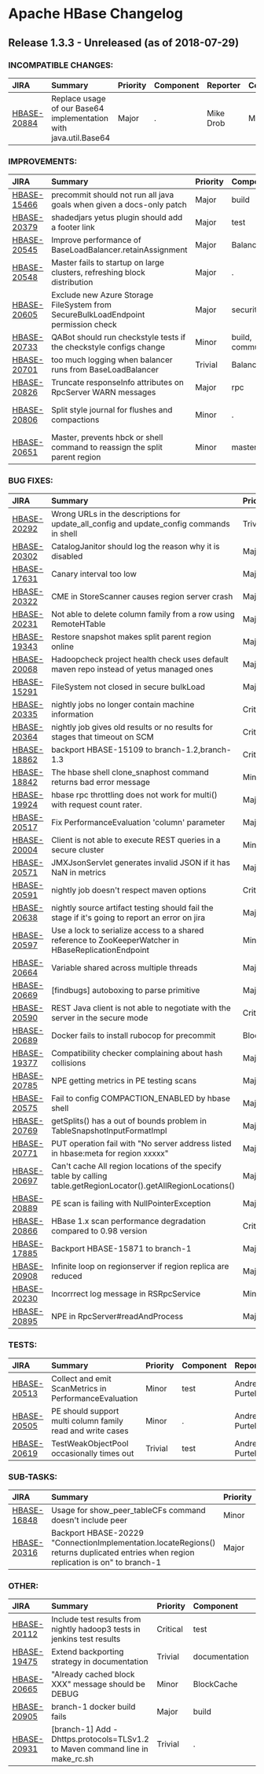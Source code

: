 
<!---
# Licensed to the Apache Software Foundation (ASF) under one
# or more contributor license agreements.  See the NOTICE file
# distributed with this work for additional information
# regarding copyright ownership.  The ASF licenses this file
# to you under the Apache License, Version 2.0 (the
# "License"); you may not use this file except in compliance
# with the License.  You may obtain a copy of the License at
#
#     http://www.apache.org/licenses/LICENSE-2.0
#
# Unless required by applicable law or agreed to in writing, software
# distributed under the License is distributed on an "AS IS" BASIS,
# WITHOUT WARRANTIES OR CONDITIONS OF ANY KIND, either express or implied.
# See the License for the specific language governing permissions and
# limitations under the License.
-->
# Apache HBase Changelog

## Release 1.3.3 - Unreleased (as of 2018-07-29)

### INCOMPATIBLE CHANGES:

| JIRA | Summary | Priority | Component | Reporter | Contributor |
|:---- |:---- | :--- |:---- |:---- |:---- |
| [HBASE-20884](https://issues.apache.org/jira/browse/HBASE-20884) | Replace usage of our Base64 implementation with java.util.Base64 |  Major | . | Mike Drob | Mike Drob |


### IMPROVEMENTS:

| JIRA | Summary | Priority | Component | Reporter | Contributor |
|:---- |:---- | :--- |:---- |:---- |:---- |
| [HBASE-15466](https://issues.apache.org/jira/browse/HBASE-15466) | precommit should not run all java goals when given a docs-only patch |  Major | build | Sean Busbey | Sean Busbey |
| [HBASE-20379](https://issues.apache.org/jira/browse/HBASE-20379) | shadedjars yetus plugin should add a footer link |  Major | test | Sean Busbey | Sean Busbey |
| [HBASE-20545](https://issues.apache.org/jira/browse/HBASE-20545) | Improve performance of BaseLoadBalancer.retainAssignment |  Major | Balancer | Thiruvel Thirumoolan | Thiruvel Thirumoolan |
| [HBASE-20548](https://issues.apache.org/jira/browse/HBASE-20548) | Master fails to startup on large clusters, refreshing block distribution |  Major | . | Thiruvel Thirumoolan | Thiruvel Thirumoolan |
| [HBASE-20605](https://issues.apache.org/jira/browse/HBASE-20605) | Exclude new Azure Storage FileSystem from SecureBulkLoadEndpoint permission check |  Major | security | Josh Elser | Josh Elser |
| [HBASE-20733](https://issues.apache.org/jira/browse/HBASE-20733) | QABot should run checkstyle tests if the checkstyle configs change |  Minor | build, community | Sean Busbey | Sean Busbey |
| [HBASE-20701](https://issues.apache.org/jira/browse/HBASE-20701) | too much logging when balancer runs from BaseLoadBalancer |  Trivial | Balancer | Monani Mihir | Monani Mihir |
| [HBASE-20826](https://issues.apache.org/jira/browse/HBASE-20826) | Truncate responseInfo attributes on RpcServer WARN messages |  Major | rpc | Sergey Soldatov | Josh Elser |
| [HBASE-20806](https://issues.apache.org/jira/browse/HBASE-20806) | Split style journal for flushes and compactions |  Minor | . | Abhishek Singh Chouhan | Abhishek Singh Chouhan |
| [HBASE-20651](https://issues.apache.org/jira/browse/HBASE-20651) | Master, prevents hbck or shell command to reassign the split parent region |  Minor | master | huaxiang sun | huaxiang sun |


### BUG FIXES:

| JIRA | Summary | Priority | Component | Reporter | Contributor |
|:---- |:---- | :--- |:---- |:---- |:---- |
| [HBASE-20292](https://issues.apache.org/jira/browse/HBASE-20292) | Wrong URLs in the descriptions for update\_all\_config and update\_config commands in shell |  Trivial | shell | Toshihiro Suzuki | Toshihiro Suzuki |
| [HBASE-20302](https://issues.apache.org/jira/browse/HBASE-20302) | CatalogJanitor should log the reason why it is disabled |  Major | . | Vishal Khandelwal | Vishal Khandelwal |
| [HBASE-17631](https://issues.apache.org/jira/browse/HBASE-17631) | Canary interval too low |  Major | canary | Lars George | Jan Hentschel |
| [HBASE-20322](https://issues.apache.org/jira/browse/HBASE-20322) | CME in StoreScanner causes region server crash |  Major | . | Thiruvel Thirumoolan | Thiruvel Thirumoolan |
| [HBASE-20231](https://issues.apache.org/jira/browse/HBASE-20231) | Not able to delete column family from a row using RemoteHTable |  Major | REST | Pankaj Kumar | Pankaj Kumar |
| [HBASE-19343](https://issues.apache.org/jira/browse/HBASE-19343) | Restore snapshot makes split parent region online |  Major | snapshots | Pankaj Kumar | Pankaj Kumar |
| [HBASE-20068](https://issues.apache.org/jira/browse/HBASE-20068) | Hadoopcheck project health check uses default maven repo instead of yetus managed ones |  Major | community, test | Sean Busbey | Sean Busbey |
| [HBASE-15291](https://issues.apache.org/jira/browse/HBASE-15291) | FileSystem not closed in secure bulkLoad |  Major | . | Yong Zhang | Ashish Singhi |
| [HBASE-20335](https://issues.apache.org/jira/browse/HBASE-20335) | nightly jobs no longer contain machine information |  Critical | test | Sean Busbey | Sean Busbey |
| [HBASE-20364](https://issues.apache.org/jira/browse/HBASE-20364) | nightly job gives old results or no results for stages that timeout on SCM |  Critical | test | Sean Busbey | Sean Busbey |
| [HBASE-18862](https://issues.apache.org/jira/browse/HBASE-18862) | backport HBASE-15109 to branch-1.2,branch-1.3 |  Critical | regionserver | Yechao Chen | Yechao Chen |
| [HBASE-18842](https://issues.apache.org/jira/browse/HBASE-18842) | The hbase shell clone\_snaphost command returns bad error message |  Minor | shell | Thoralf Gutierrez | Thoralf Gutierrez |
| [HBASE-19924](https://issues.apache.org/jira/browse/HBASE-19924) | hbase rpc throttling does not work for multi() with request count rater. |  Major | rpc | huaxiang sun | huaxiang sun |
| [HBASE-20517](https://issues.apache.org/jira/browse/HBASE-20517) | Fix PerformanceEvaluation 'column' parameter |  Major | test | Andrew Purtell | Andrew Purtell |
| [HBASE-20004](https://issues.apache.org/jira/browse/HBASE-20004) | Client is not able to execute REST queries in a secure cluster |  Minor | REST, security | Ashish Singhi | Ashish Singhi |
| [HBASE-20571](https://issues.apache.org/jira/browse/HBASE-20571) | JMXJsonServlet generates invalid JSON if it has NaN in metrics |  Major | UI | Balazs Meszaros | Balazs Meszaros |
| [HBASE-20591](https://issues.apache.org/jira/browse/HBASE-20591) | nightly job doesn't respect maven options |  Critical | test | Sean Busbey | Sean Busbey |
| [HBASE-20638](https://issues.apache.org/jira/browse/HBASE-20638) | nightly source artifact testing should fail the stage if it's going to report an error on jira |  Major | test | Sean Busbey | Sean Busbey |
| [HBASE-20597](https://issues.apache.org/jira/browse/HBASE-20597) | Use a lock to serialize access to a shared reference to ZooKeeperWatcher in HBaseReplicationEndpoint |  Minor | Replication | Andrew Purtell | Andrew Purtell |
| [HBASE-20664](https://issues.apache.org/jira/browse/HBASE-20664) | Variable shared across multiple threads |  Major | . | Josh Elser | Josh Elser |
| [HBASE-20669](https://issues.apache.org/jira/browse/HBASE-20669) | [findbugs] autoboxing to parse primitive |  Major | . | Sean Busbey | Wei-Chiu Chuang |
| [HBASE-20590](https://issues.apache.org/jira/browse/HBASE-20590) | REST Java client is not able to negotiate with the server in the secure mode |  Critical | REST, security | Ashish Singhi | Ashish Singhi |
| [HBASE-20689](https://issues.apache.org/jira/browse/HBASE-20689) | Docker fails to install rubocop for precommit |  Blocker | build | Peter Somogyi | Peter Somogyi |
| [HBASE-19377](https://issues.apache.org/jira/browse/HBASE-19377) | Compatibility checker complaining about hash collisions |  Major | community | Andrew Purtell | Mike Drob |
| [HBASE-20785](https://issues.apache.org/jira/browse/HBASE-20785) | NPE getting metrics in PE testing scans |  Major | Performance | stack | stack |
| [HBASE-20575](https://issues.apache.org/jira/browse/HBASE-20575) | Fail to config COMPACTION\_ENABLED by hbase shell |  Major | shell | Chia-Ping Tsai | Mingdao Yang |
| [HBASE-20769](https://issues.apache.org/jira/browse/HBASE-20769) | getSplits() has a out of bounds problem in TableSnapshotInputFormatImpl |  Major | . | Jingyun Tian | Jingyun Tian |
| [HBASE-20771](https://issues.apache.org/jira/browse/HBASE-20771) | PUT operation fail with "No server address listed in hbase:meta for region xxxxx" |  Major | Client | Pankaj Kumar | Pankaj Kumar |
| [HBASE-20697](https://issues.apache.org/jira/browse/HBASE-20697) | Can't cache All region locations of the specify table by calling table.getRegionLocator().getAllRegionLocations() |  Major | meta | zhaoyuan | zhaoyuan |
| [HBASE-20889](https://issues.apache.org/jira/browse/HBASE-20889) | PE scan is failing with NullPointerException |  Major | . | Vikas Vishwakarma | Ted Yu |
| [HBASE-20866](https://issues.apache.org/jira/browse/HBASE-20866) | HBase 1.x scan performance degradation compared to 0.98 version |  Critical | Performance | Vikas Vishwakarma | Vikas Vishwakarma |
| [HBASE-17885](https://issues.apache.org/jira/browse/HBASE-17885) | Backport HBASE-15871 to branch-1 |  Major | Scanners | ramkrishna.s.vasudevan | Toshihiro Suzuki |
| [HBASE-20908](https://issues.apache.org/jira/browse/HBASE-20908) | Infinite loop on regionserver if region replica are reduced |  Major | read replicas | Ankit Singhal | Ankit Singhal |
| [HBASE-20230](https://issues.apache.org/jira/browse/HBASE-20230) | Incorrrect log message in RSRpcService |  Minor | . | Vishal Khandelwal | Xu Cang |
| [HBASE-20895](https://issues.apache.org/jira/browse/HBASE-20895) | NPE in RpcServer#readAndProcess |  Major | rpc | Andrew Purtell | Andrew Purtell |


### TESTS:

| JIRA | Summary | Priority | Component | Reporter | Contributor |
|:---- |:---- | :--- |:---- |:---- |:---- |
| [HBASE-20513](https://issues.apache.org/jira/browse/HBASE-20513) | Collect and emit ScanMetrics in PerformanceEvaluation |  Minor | test | Andrew Purtell | Andrew Purtell |
| [HBASE-20505](https://issues.apache.org/jira/browse/HBASE-20505) | PE should support multi column family read and write cases |  Minor | . | Andrew Purtell | Andrew Purtell |
| [HBASE-20619](https://issues.apache.org/jira/browse/HBASE-20619) | TestWeakObjectPool occasionally times out |  Trivial | test | Andrew Purtell | Andrew Purtell |


### SUB-TASKS:

| JIRA | Summary | Priority | Component | Reporter | Contributor |
|:---- |:---- | :--- |:---- |:---- |:---- |
| [HBASE-16848](https://issues.apache.org/jira/browse/HBASE-16848) | Usage for show\_peer\_tableCFs command doesn't include peer |  Minor | . | Ted Yu | Peter Somogyi |
| [HBASE-20316](https://issues.apache.org/jira/browse/HBASE-20316) | Backport HBASE-20229 "ConnectionImplementation.locateRegions() returns duplicated entries when region replication is on" to branch-1 |  Major | backport | stack | Toshihiro Suzuki |


### OTHER:

| JIRA | Summary | Priority | Component | Reporter | Contributor |
|:---- |:---- | :--- |:---- |:---- |:---- |
| [HBASE-20112](https://issues.apache.org/jira/browse/HBASE-20112) | Include test results from nightly hadoop3 tests in jenkins test results |  Critical | test | Sean Busbey | Sean Busbey |
| [HBASE-19475](https://issues.apache.org/jira/browse/HBASE-19475) | Extend backporting strategy in documentation |  Trivial | documentation | Jan Hentschel | Jan Hentschel |
| [HBASE-20665](https://issues.apache.org/jira/browse/HBASE-20665) | "Already cached block XXX" message should be DEBUG |  Minor | BlockCache | Sean Busbey | Eric Maynard |
| [HBASE-20905](https://issues.apache.org/jira/browse/HBASE-20905) | branch-1 docker build fails |  Major | build | Jingyun Tian | Mike Drob |
| [HBASE-20931](https://issues.apache.org/jira/browse/HBASE-20931) | [branch-1] Add -Dhttps.protocols=TLSv1.2 to Maven command line in make\_rc.sh |  Trivial | . | Andrew Purtell | Andrew Purtell |


